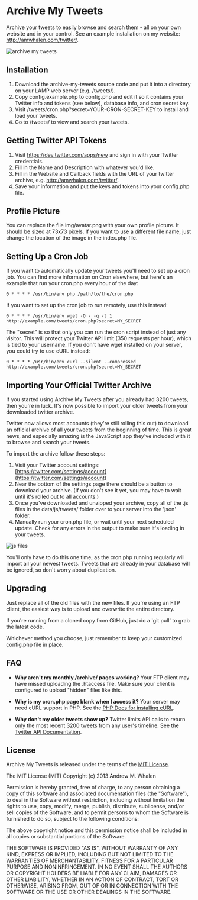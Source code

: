 Archive My Tweets
=================

Archive your tweets to easily browse and search them - all on your own website and in your control. See an example installation on my website: http://amwhalen.com/twitter/.

![archive my tweets](https://raw.github.com/amwhalen/archive-my-tweets/master/img/screenshots/amt.png)

Installation
------------

1. Download the archive-my-tweets source code and put it into a directory on your LAMP web server (e.g. /tweets/).
2. Copy config.example.php to config.php and edit it so it contains your Twitter info and tokens (see below), database info, and cron secret key.
3. Visit /tweets/cron.php?secret=YOUR-CRON-SECRET-KEY to install and load your tweets.
4. Go to /tweets/ to view and search your tweets.

Getting Twitter API Tokens
--------------------------

1. Visit https://dev.twitter.com/apps/new and sign in with your Twitter credentials.
2. Fill in the Name and Description with whatever you'd like.
3. Fill in the Website and Callback fields with the URL of your twitter archive, e.g. http://amwhalen.com/twitter/.
4. Save your information and put the keys and tokens into your config.php file.

Profile Picture
---------------

You can replace the file img/avatar.png with your own profile picture. It should be sized at 73x73 pixels. If you want to use a different file name, just change the location of the image in the index.php file.

Setting Up a Cron Job
---------------------

If you want to automatically update your tweets you'll need to set up a cron job. You can find more information on Cron elsewhere, but here's an example that run your cron.php every hour of the day:

	0 * * * * /usr/bin/env php /path/to/the/cron.php

If you want to set up the cron job to run remotely, use this instead:

	0 * * * * /usr/bin/env wget -O - -q -t 1 http://example.com/tweets/cron.php?secret=MY_SECRET

The "secret" is so that only you can run the cron script instead of just any visitor. This will protect your Twitter API limit (350 requests per hour), which is tied to your username. If you don't have wget installed on your server, you could try to use cURL instead:

	0 * * * * /usr/bin/env curl --silent --compressed http://example.com/tweets/cron.php?secret=MY_SECRET

Importing Your Official Twitter Archive
---------------------------------------

If you started using Archive My Tweets after you already had 3200 tweets, then you're in luck. It's now possible to import your older tweets from your downloaded twitter archive.

Twitter now allows most accounts (they're still rolling this out) to download an official archive of all your tweets from the beginning of time. This is great news, and especially amazing is the JavaScript app they've included with it to browse and search your tweets.

To import the archive follow these steps:

1. Visit your Twitter account settings: [https://twitter.com/settings/account](https://twitter.com/settings/account)
2. Near the bottom of the settings page there should be a button to download your archive. (If you don't see it yet, you may have to wait until it's rolled out to all accounts.)
3. Once you've downloaded and unzipped your archive, copy all of the .js files in the data/js/tweets/ folder over to your server into the 'json' folder.
4. Manually run your cron.php file, or wait until your next scheduled update. Check for any errors in the output to make sure it's loading in your tweets.

![js files](https://raw.github.com/amwhalen/archive-my-tweets/master/img/screenshots/jsfiles.png)

You'll only have to do this one time, as the cron.php running regularly will import all your newest tweets. Tweets that are already in your database will be ignored, so don't worry about duplication.

Upgrading
---------

Just replace all of the old files with the new files. If you're using an FTP client, the easiest way is to upload and overwrite the entire directory.

If you're running from a cloned copy from GitHub, just do a 'git pull' to grab the latest code.

Whichever method you choose, just remember to keep your customized config.php file in place.

FAQ
---

* **Why aren't my monthly /archive/ pages working?** Your FTP client may have missed uploading the .htaccess file. Make sure your client is configured to upload "hidden" files like this.

* **Why is my cron.php page blank when I access it?** Your server may need cURL support in PHP. See the [PHP Docs for installing cURL](http://www.php.net/manual/en/curl.setup.php).

* **Why don't my older tweets show up?** Twitter limits API calls to return only the most recent 3200 tweets from any user's timeline. See the [Twitter API Documentation](https://dev.twitter.com/docs/api/1.1/get/statuses/user_timeline).

License
-------

Archive My Tweets is released under the terms of the [MIT License](http://www.opensource.org/licenses/mit-license.html).

The MIT License (MIT)
Copyright (c) 2013 Andrew M. Whalen

Permission is hereby granted, free of charge, to any person obtaining a copy of this software and associated documentation files (the "Software"), to deal in the Software without restriction, including without limitation the rights to use, copy, modify, merge, publish, distribute, sublicense, and/or sell copies of the Software, and to permit persons to whom the Software is furnished to do so, subject to the following conditions:

The above copyright notice and this permission notice shall be included in all copies or substantial portions of the Software.

THE SOFTWARE IS PROVIDED "AS IS", WITHOUT WARRANTY OF ANY KIND, EXPRESS OR IMPLIED, INCLUDING BUT NOT LIMITED TO THE WARRANTIES OF MERCHANTABILITY, FITNESS FOR A PARTICULAR PURPOSE AND NONINFRINGEMENT. IN NO EVENT SHALL THE AUTHORS OR COPYRIGHT HOLDERS BE LIABLE FOR ANY CLAIM, DAMAGES OR OTHER LIABILITY, WHETHER IN AN ACTION OF CONTRACT, TORT OR OTHERWISE, ARISING FROM, OUT OF OR IN CONNECTION WITH THE SOFTWARE OR THE USE OR OTHER DEALINGS IN THE SOFTWARE.
